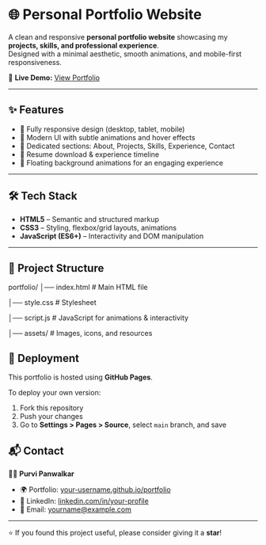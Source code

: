 # 🌐 Personal Portfolio Website  

A clean and responsive **personal portfolio website** showcasing my **projects, skills, and professional experience**.  
Designed with a minimal aesthetic, smooth animations, and mobile-first responsiveness.  

🔗 **Live Demo:** [View Portfolio](https://your-username.github.io/portfolio/)  

---

## ✨ Features  
- 📱 Fully responsive design (desktop, tablet, mobile)  
- 🎨 Modern UI with subtle animations and hover effects  
- 📝 Dedicated sections: About, Projects, Skills, Experience, Contact  
- 📂 Resume download & experience timeline  
- 🌌 Floating background animations for an engaging experience  

---

## 🛠️ Tech Stack  
- **HTML5** – Semantic and structured markup  
- **CSS3** – Styling, flexbox/grid layouts, animations  
- **JavaScript (ES6+)** – Interactivity and DOM manipulation  

---

## 📂 Project Structure  
portfolio/
│── index.html # Main HTML file

│── style.css # Stylesheet

│── script.js # JavaScript for animations & interactivity

│── assets/ # Images, icons, and resources

## 🚀 Deployment  
This portfolio is hosted using **GitHub Pages**.  

To deploy your own version:  
1. Fork this repository  
2. Push your changes  
3. Go to **Settings > Pages > Source**, select `main` branch, and save

## 📬 Contact  
👩‍💻 **Purvi Panwalkar**  
- 🌍 Portfolio: [your-username.github.io/portfolio](https://your-username.github.io/portfolio/)  
- 💼 LinkedIn: [linkedin.com/in/your-profile](https://linkedin.com/in/your-profile)  
- 📧 Email: yourname@example.com  

---

⭐ If you found this project useful, please consider giving it a **star**!  
